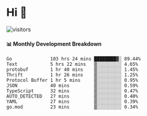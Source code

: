 # Hi 👋
 
![visitors](https://visitor-badge.glitch.me/badge?page_id=sorcererxw.sorcererx)

#### 📊 Monthly Development Breakdown

<!--START_SECTION:waka-->
```text
Go              103 hrs 24 mins ████████▓░ 89.44%
Text            5 hrs 22 mins   ▒░░░░░░░░░ 4.65%
protobuf        1 hr 40 mins    ▒░░░░░░░░░ 1.45%
Thrift          1 hr 26 mins    ▒░░░░░░░░░ 1.25%
Protocol Buffer 1 hr 5 mins     ▒░░░░░░░░░ 0.95%
JSON            40 mins         ▒░░░░░░░░░ 0.59%
TypeScript      32 mins         ▒░░░░░░░░░ 0.47%
AUTO_DETECTED   27 mins         ▒░░░░░░░░░ 0.40%
YAML            27 mins         ▒░░░░░░░░░ 0.39%
go.mod          23 mins         ▒░░░░░░░░░ 0.34%
```
<!--END_SECTION:waka-->

